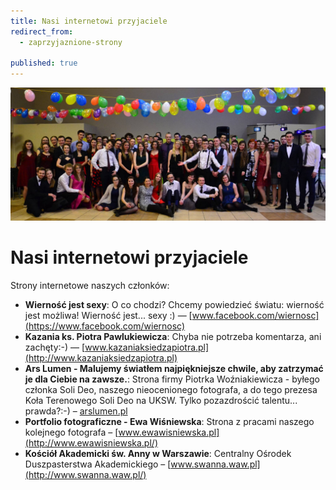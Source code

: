 ```yaml
---
title: Nasi internetowi przyjaciele
redirect_from: 
  - zaprzyjaznione-strony

published: true
---
```



![Sylwester 2016 Soli Deo](/assets/zaprzyjaznione-strony/sylwester-2016.jpg)

# Nasi internetowi przyjaciele

Strony internetowe naszych członków:

- **Wierność jest sexy**: O co chodzi? Chcemy powiedzieć światu: wierność jest możliwa! Wierność jest... sexy :)  — [www.facebook.com/wiernosc](https://www.facebook.com/wiernosc)
- **Kazania ks. Piotra Pawlukiewicza**: Chyba nie potrzeba komentarza, ani zachęty:-) — [www.kazaniaksiedzapiotra.pl](http://www.kazaniaksiedzapiotra.pl)
- **Ars Lumen -  Malujemy światłem najpiękniejsze chwile, aby zatrzymać je dla Ciebie na zawsze.**: Strona firmy Piotrka Woźniakiewicza - byłego członka Soli Deo, naszego nieocenionego fotografa, a do tego prezesa Koła Terenowego Soli Deo na UKSW. Tylko pozazdrościć talentu... prawda?:-) – [arslumen.pl](http://arslumen.pl/)
- **Portfolio fotograficzne - Ewa Wiśniewska**: Strona z pracami naszego kolejnego fotografa – [www.ewawisniewska.pl](http://www.ewawisniewska.pl/)
- **Kościół Akademicki św. Anny w Warszawie**: Centralny Ośrodek Duszpasterstwa Akademickiego – [www.swanna.waw.pl](http://www.swanna.waw.pl/)